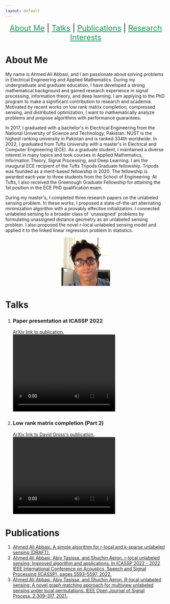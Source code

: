 ```yaml
---
layout: default
---
```


<p  align="center">
 <font size="+2">
 <a href='#about-me' style='color: #159957'>About Me</a> |
 <a href='#talks' style='color: #159957'>Talks</a> |
 <a href='#publications' style='color: #159957'>Publications</a> |
 <a href='#research-interests' style='color: #159957'>Research Interests</a>
 </font>  
</p>


# About Me

My name is Ahmed Ali Abbasi, and I am passionate about solving problems in Electrical Engineering and Applied Mathematics. During my undergraduate and graduate education, I have developed a strong mathematical background and gained research experience in signal processing, information theory, and deep learning. I am applying to the PhD program to make a significant contribution to research and academia. Motivated by recent works on low rank matrix completion, compressed sensing, and distributed optimization,  I want to mathematically analyze problems and propose algorithms with performance guarantees. 

In 2017, I graduated with a bachelor's in Electrical Engineering from the National University of Science and Technology, Pakistan.  NUST is  the highest ranking university in Pakistan and is ranked 334th worldwide. In 2022, I graduated from Tufts University with a master's in Electrical and Computer Engineering (ECE). As a graduate student, I maintained a diverse interest in many topics and took courses in Applied Mathematics, Information Theory, Signal Processing, and Deep Learning. I am the inaugural ECE recipient of the Tufts Tripods Graduate fellowship. Tripods was founded as a merit-based fellowship in 2020. The fellowship is awarded each year to three students from the School of Engineering. At Tufts, I also received the Greenough Graduate Fellowship for attaining the 1st position in the ECE PhD qualification exam.

During my master's, I completed three research papers on the unlabeled sensing problem. In these works, I proposed a state-of-the-art alternating minimization algorithm with a provably effective initialization. I connected unlabeled sensing to a broader class of `unassigned' problems by formulating unassigned distance geometry as an unlabeled sensing problem. I also proposed the novel $r$-local unlabeled sensing model and applied it to the linked linear regression problem in statistics.


<p align="center">
<img src="AhmedAbbasiMe.jpg" width="30%" height="30%" > 
</p>

# Talks
<ol>
<li>
<h3> Paper presentation at ICASSP 2022  </h3>
<a href="https://arxiv.org/abs/2110.14034"> ArXiv link to publication. </a>
<video width="320" height="240" controls>
  <source src="ICASSP.mp4" type="video/mp4">
</video>
</li>
<li>
<h3> Low rank matrix completion (Part 2)  </h3>
<a href="https://arxiv.org/abs/2110.14034](https://arxiv.org/abs/0910.1879"> ArXiv link to David Gross's publication. </a>
<video width="320" height="240" controls>
  <source src="lowRankMatrixCompletion.mp4" type="video/mp4">
</video>
</li>
</ol>

# Publications
<ol>
<li>
<a href="rLocalkSparse.pdf">Ahmed Ali Abbasi. A simple algorithm for r-local and k-sparse unlabeled sensing (DRAFT).
</a></li>
<li>
<a href="Paper1.pdf">Ahmed Ali Abbasi, Abiy Tasissa, and Shuchin Aeron. r-local unlabeled
sensing: Improved algorithm and applications. In ICASSP 2022 - 2022 IEEE International Conference on Acoustics, Speech and Signal Processing (ICASSP), pages 5593–5597, 2022.</a>
</li>
<li>
<a href="Paper2.pdf">Ahmed Ali Abbasi, Abiy Tasissa, and Shuchin Aeron. R-local unlabeled sensing: A novel graph matching approach for multiview unlabeled sensing under local permutations. IEEE Open Journal of Signal Process.,2:309–317, 2021.</a>
</li>
</ol>
